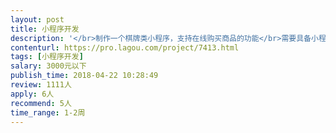 ```yaml
---                
layout: post       
title: 小程序开发           
description: '</br>制作一个棋牌类小程序，支持在线购买商品的功能</br>需要具备小程序开发经验、良好的沟通能力、良好的契约精神</br>具体私聊</br>'     
contenturl: https://pro.lagou.com/project/7413.html      
tags: [小程序开发]            
salary: 3000元以下          
publish_time: 2018-04-22 10:28:49         
review: 1111人                   
apply: 6人                   
recommend: 5人                   
time_range: 1-2周              
---                 
```

